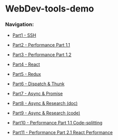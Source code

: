 # WebDev-tools-demo

### Navigation:

- [Part1 - SSH](https://github.com/DonghaoWu/WebDev-tools-demo/blob/master/SSH/SSH-Readme.md) 

- [Part2 - Performance Part 1.1](https://github.com/DonghaoWu/WebDev-tools-demo/blob/master/Performance-Part1/PP1.1-Readme.md) 

- [Part3 - Performance Part 1.2](https://github.com/DonghaoWu/WebDev-tools-demo/blob/master/Performance-Part1/PP1.2-Readme.md) 

- [Part4 - React](https://github.com/DonghaoWu/WebDev-tools-demo/blob/master/React%2BRedux%2Bwebpack/React-Readme.md) 

- [Part5 - Redux](https://github.com/DonghaoWu/WebDev-tools-demo/blob/master/React%2BRedux%2Bwebpack/Redux-Readme.md) 

- [Part6 - Dispatch & Thunk](https://github.com/DonghaoWu/WebDev-tools-demo/blob/master/React%2BRedux%2Bwebpack/Dispatch-Thunk.md) 

- [Part7 - Async & Promise](https://github.com/DonghaoWu/WebDev-tools-demo/blob/master/Async/Async-Promise.md) 

- [Part8 - Async & Research (doc)](https://github.com/DonghaoWu/WebDev-tools-demo/blob/master/Async/Async-Research(doc).md) 

- [Part9 - Async & Research (code)](https://github.com/DonghaoWu/WebDev-tools-demo/blob/master/Async/Async-Research(code).md) 

- [Part10 - Performance Part 1.1 Code-splitting](https://github.com/DonghaoWu/WebDev-tools-demo/blob/master/Performance-Part2/Code-splitting.md) 

- [Part11 - Performance Part 2.1 React Performance](https://github.com/DonghaoWu/WebDev-tools-demo/blob/master/Performance-Part2/React-Performance.md) 
